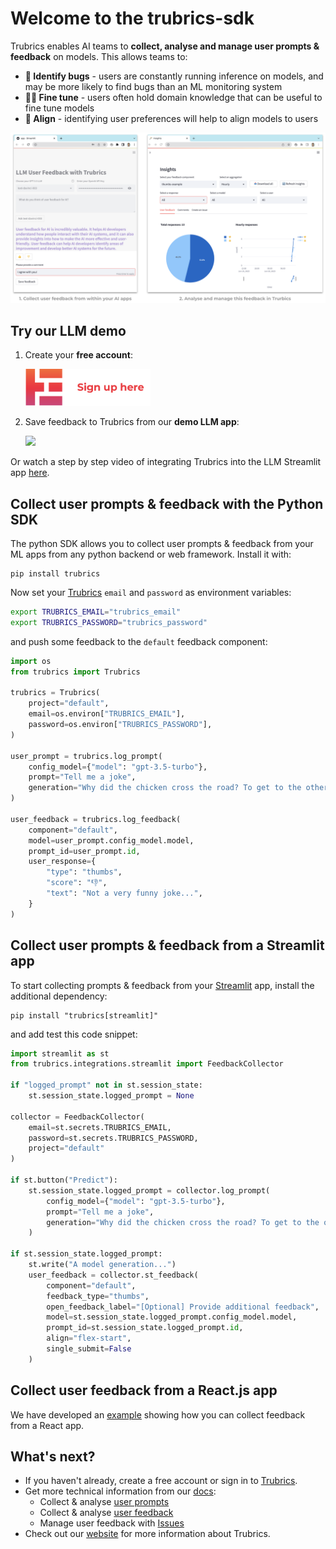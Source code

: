 # Welcome to the trubrics-sdk

Trubrics enables AI teams to **collect, analyse and manage user prompts & feedback** on models. This allows teams to:

- **🚨 Identify bugs** - users are constantly running inference on models, and may be more likely to find bugs than an ML monitoring system
- **🧑‍💻️ Fine tune** - users often hold domain knowledge that can be useful to fine tune models
- **👥 Align** - identifying user preferences will help to align models to users

<img src="./assets/trubrics-example.png"  width="800">

## Try our LLM demo

1. Create your **free account**:

    [<img src="./assets/sign_up.png"  width="200">](https://trubrics.streamlit.app/)

2. Save feedback to Trubrics from our **demo LLM app**:

    [<img src="https://static.streamlit.io/badges/streamlit_badge_black_white.svg"  width="200">](https://trubrics-llm-example-chatbot.streamlit.app/)

Or watch a step by step video of integrating Trubrics into the LLM Streamlit app [here](https://www.youtube.com/watch?v=2Qt54qGwIdQ).

## Collect user prompts & feedback with the Python SDK

The python SDK allows you to collect user prompts & feedback from your ML apps from any python backend or web framework. Install it with:

```console
pip install trubrics
```

Now set your [Trubrics](https://trubrics.streamlit.app/) `email` and `password` as environment variables:

```bash
export TRUBRICS_EMAIL="trubrics_email"
export TRUBRICS_PASSWORD="trubrics_password"
```

and push some feedback to the `default` feedback component:

```python
import os
from trubrics import Trubrics

trubrics = Trubrics(
    project="default",
    email=os.environ["TRUBRICS_EMAIL"],
    password=os.environ["TRUBRICS_PASSWORD"],
)

user_prompt = trubrics.log_prompt(
    config_model={"model": "gpt-3.5-turbo"},
    prompt="Tell me a joke",
    generation="Why did the chicken cross the road? To get to the other side.",
)

user_feedback = trubrics.log_feedback(
    component="default",
    model=user_prompt.config_model.model,
    prompt_id=user_prompt.id,
    user_response={
        "type": "thumbs",
        "score": "👎",
        "text": "Not a very funny joke...",
    }
)
```

## Collect user prompts & feedback from a Streamlit app

To start collecting prompts & feedback from your [Streamlit](https://streamlit.io/) app, install the additional dependency:

```console
pip install "trubrics[streamlit]"
```

and add test this code snippet:

```python
import streamlit as st
from trubrics.integrations.streamlit import FeedbackCollector

if "logged_prompt" not in st.session_state:
    st.session_state.logged_prompt = None

collector = FeedbackCollector(
    email=st.secrets.TRUBRICS_EMAIL,
    password=st.secrets.TRUBRICS_PASSWORD,
    project="default"
)

if st.button("Predict"):
    st.session_state.logged_prompt = collector.log_prompt(
        config_model={"model": "gpt-3.5-turbo"},
        prompt="Tell me a joke",
        generation="Why did the chicken cross the road? To get to the other side.",
    )

if st.session_state.logged_prompt:
    st.write("A model generation...")
    user_feedback = collector.st_feedback(
        component="default",
        feedback_type="thumbs",
        open_feedback_label="[Optional] Provide additional feedback",
        model=st.session_state.logged_prompt.config_model.model,
        prompt_id=st.session_state.logged_prompt.id,
        align="flex-start",
        single_submit=False
    )
```

## Collect user feedback from a React.js app

We have developed an [example](https://github.com/trubrics/trubrics-sdk/blob/main/examples/feedback/react_js) showing how you can collect feedback from a React app.

## What's next?

- If you haven't already, create a free account or sign in to [Trubrics](https://trubrics.streamlit.app/).
- Get more technical information from our [docs](trubrics.github.io/trubrics-sdk/):
    - Collect & analyse [user prompts](https://trubrics.github.io/trubrics-sdk/platform/user_prompts/)
    - Collect & analyse [user feedback](https://trubrics.github.io/trubrics-sdk/platform/user_feedback/)
    - Manage user feedback with [Issues](https://trubrics.github.io/trubrics-sdk/platform/issues/)
- Check out our [website](https://www.trubrics.com/home) for more information about Trubrics.
